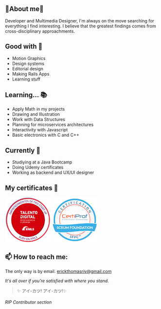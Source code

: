 ## 🌸About me🌸

Developer and Multimedia Designer, I'm always on the move searching for everything I find interesting. I believe that the greatest findings comes from cross-disciplinary approachments.

## Good with 🎀

- Motion Graphics
- Design systems
- Editorial design
- Making Rails Apps
- Learning stuff

## Learning... 📚

- Apply Math in my projects
- Drawing and Illustration
- Work with Data Structures
- Planning for microservices architectures
- Interactivity with Javascript
- Basic electronics with C and C++

## Currently 🌟

- Studiying at a Java Bootcamp
- Doing Udemy certificates
- Working as backend and UX/UI designer

## My certificates 💎

<a href="https://www.acreditta.com/credential/2d60b892-afe4-43ee-8e32-e5f8e0ac8945?utm_source=copy&resource_type=badge&resource=2d60b892-afe4-43ee-8e32-e5f8e0ac8945" target="_blank"><img src="rails-certificate.png" width="150"></a>
<a href="https://www.credly.com/badges/b7d66c26-1c34-4646-a9a4-165695ed2338/public_url" target="_blank"><img src="scrum-badge.png" width="150"></a>

## 📫 How to reach me:

The only way is by email.
erickthomasriv@gmail.com

_It's all over if you're satisfied with where you stand._

> ✨ アイ-カツ! アイ-カツ!✨

###### RIP Contributor section